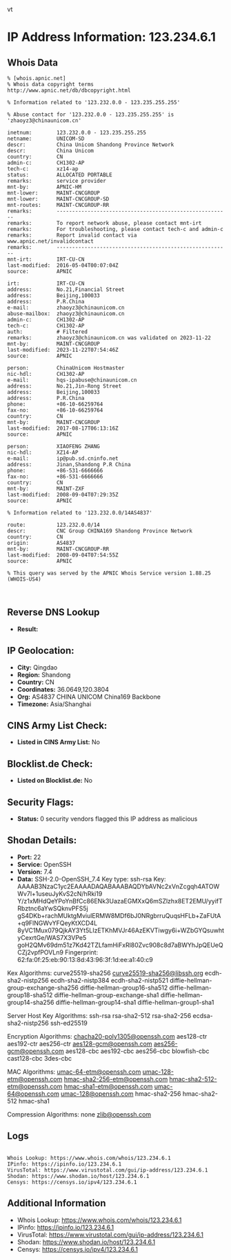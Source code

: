 vt
# IP Address Information: 123.234.6.1

## Whois Data
```
% [whois.apnic.net]
% Whois data copyright terms    http://www.apnic.net/db/dbcopyright.html

% Information related to '123.232.0.0 - 123.235.255.255'

% Abuse contact for '123.232.0.0 - 123.235.255.255' is 'zhaoyz3@chinaunicom.cn'

inetnum:        123.232.0.0 - 123.235.255.255
netname:        UNICOM-SD
descr:          China Unicom Shandong Province Network
descr:          China Unicom
country:        CN
admin-c:        CH1302-AP
tech-c:         xz14-ap
status:         ALLOCATED PORTABLE
remarks:        service provider
mnt-by:         APNIC-HM
mnt-lower:      MAINT-CNCGROUP
mnt-lower:      MAINT-CNCGROUP-SD
mnt-routes:     MAINT-CNCGROUP-RR
remarks:        --------------------------------------------------------
remarks:        To report network abuse, please contact mnt-irt
remarks:        For troubleshooting, please contact tech-c and admin-c
remarks:        Report invalid contact via www.apnic.net/invalidcontact
remarks:        --------------------------------------------------------
mnt-irt:        IRT-CU-CN
last-modified:  2016-05-04T00:07:04Z
source:         APNIC

irt:            IRT-CU-CN
address:        No.21,Financial Street
address:        Beijing,100033
address:        P.R.China
e-mail:         zhaoyz3@chinaunicom.cn
abuse-mailbox:  zhaoyz3@chinaunicom.cn
admin-c:        CH1302-AP
tech-c:         CH1302-AP
auth:           # Filtered
remarks:        zhaoyz3@chinaunicom.cn was validated on 2023-11-22
mnt-by:         MAINT-CNCGROUP
last-modified:  2023-11-22T07:54:46Z
source:         APNIC

person:         ChinaUnicom Hostmaster
nic-hdl:        CH1302-AP
e-mail:         hqs-ipabuse@chinaunicom.cn
address:        No.21,Jin-Rong Street
address:        Beijing,100033
address:        P.R.China
phone:          +86-10-66259764
fax-no:         +86-10-66259764
country:        CN
mnt-by:         MAINT-CNCGROUP
last-modified:  2017-08-17T06:13:16Z
source:         APNIC

person:         XIAOFENG ZHANG
nic-hdl:        XZ14-AP
e-mail:         ip@pub.sd.cninfo.net
address:        Jinan,Shandong P.R China
phone:          +86-531-6666666
fax-no:         +86-531-6666666
country:        CN
mnt-by:         MAINT-ZXF
last-modified:  2008-09-04T07:29:35Z
source:         APNIC

% Information related to '123.232.0.0/14AS4837'

route:          123.232.0.0/14
descr:          CNC Group CHINA169 Shandong Province Network
country:        CN
origin:         AS4837
mnt-by:         MAINT-CNCGROUP-RR
last-modified:  2008-09-04T07:54:55Z
source:         APNIC

% This query was served by the APNIC Whois Service version 1.88.25 (WHOIS-US4)



```
## Reverse DNS Lookup
- **Result:** 

## IP Geolocation:
- **City:** Qingdao
- **Region:** Shandong
- **Country:** CN
- **Coordinates:** 36.0649,120.3804
- **Org:** AS4837 CHINA UNICOM China169 Backbone
- **Timezone:** Asia/Shanghai

## CINS Army List Check:
- **Listed in CINS Army List:** 
No

## Blocklist.de Check:
- **Listed on Blocklist.de:** 
No

## Security Flags:
- **Status:** 0 security vendors flagged this IP address as malicious

## Shodan Details:
- **Port:** 22
- **Service:** OpenSSH
- **Version:** 7.4
- **Data:** SSH-2.0-OpenSSH_7.4
Key type: ssh-rsa
Key: AAAAB3NzaC1yc2EAAAADAQABAAABAQDYbAVNc2xVnZcgqh4ATOWWv7l+1useuJyKvS2cN/hRki19
Y/z1xMHdQeYPoYnBfCc86ENk3UazaEGMXxQ6mSZlzhx8ET2EMU/yyifTRbztnc6aYwSQknvPFS5j
gS4DKb+rachMUktgMviulERMW8MDf6bJ0NRgbrruQuqsHFLb+ZaFUtA+q9FlNGWvYFQeyKtXCD4L
8yVC1Mux079QjkAY3Yt5LIzETKhMVJr46AzEKVTiwgy6i+WZbGYQsuwhtyCexrtGe/WAS7X3VPe5
goH2QMv69dm51z7Kd42TZLfamHiFxRl80Zvc908c8d7aBWYhJpQEUeQCZj2vpfPOVLn9
Fingerprint: 62:fa:0f:25:eb:90:13:8d:43:96:3f:1d:ee:a1:40:c9

Kex Algorithms:
	curve25519-sha256
	curve25519-sha256@libssh.org
	ecdh-sha2-nistp256
	ecdh-sha2-nistp384
	ecdh-sha2-nistp521
	diffie-hellman-group-exchange-sha256
	diffie-hellman-group16-sha512
	diffie-hellman-group18-sha512
	diffie-hellman-group-exchange-sha1
	diffie-hellman-group14-sha256
	diffie-hellman-group14-sha1
	diffie-hellman-group1-sha1

Server Host Key Algorithms:
	ssh-rsa
	rsa-sha2-512
	rsa-sha2-256
	ecdsa-sha2-nistp256
	ssh-ed25519

Encryption Algorithms:
	chacha20-poly1305@openssh.com
	aes128-ctr
	aes192-ctr
	aes256-ctr
	aes128-gcm@openssh.com
	aes256-gcm@openssh.com
	aes128-cbc
	aes192-cbc
	aes256-cbc
	blowfish-cbc
	cast128-cbc
	3des-cbc

MAC Algorithms:
	umac-64-etm@openssh.com
	umac-128-etm@openssh.com
	hmac-sha2-256-etm@openssh.com
	hmac-sha2-512-etm@openssh.com
	hmac-sha1-etm@openssh.com
	umac-64@openssh.com
	umac-128@openssh.com
	hmac-sha2-256
	hmac-sha2-512
	hmac-sha1

Compression Algorithms:
	none
	zlib@openssh.com


## Logs
```

Whois Lookup: https://www.whois.com/whois/123.234.6.1
IPinfo: https://ipinfo.io/123.234.6.1
VirusTotal: https://www.virustotal.com/gui/ip-address/123.234.6.1
Shodan: https://www.shodan.io/host/123.234.6.1
Censys: https://censys.io/ipv4/123.234.6.1

```
## Additional Information
- Whois Lookup: https://www.whois.com/whois/123.234.6.1
- IPinfo: https://ipinfo.io/123.234.6.1
- VirusTotal: https://www.virustotal.com/gui/ip-address/123.234.6.1
- Shodan: https://www.shodan.io/host/123.234.6.1
- Censys: https://censys.io/ipv4/123.234.6.1

